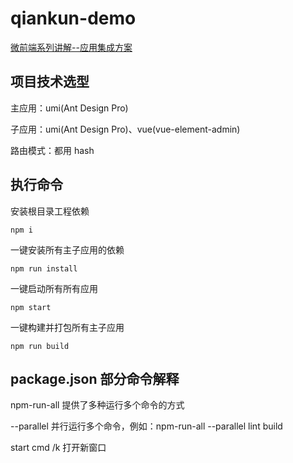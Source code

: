 # qiankun-demo

[微前端系列讲解--应用集成方案](https://blog.csdn.net/w544924116/article/details/120105320)

## 项目技术选型

主应用：umi(Ant Design Pro)

子应用：umi(Ant Design Pro)、vue(vue-element-admin)

路由模式：都用 hash

## 执行命令

安装根目录工程依赖

```
npm i
```

一键安装所有主子应用的依赖

```
npm run install
```

一键启动所有所有应用

```
npm start
```

一键构建并打包所有主子应用

```
npm run build
```

## package.json 部分命令解释

npm-run-all 提供了多种运行多个命令的方式

--parallel 并行运行多个命令，例如：npm-run-all --parallel lint build

start cmd /k 打开新窗口
